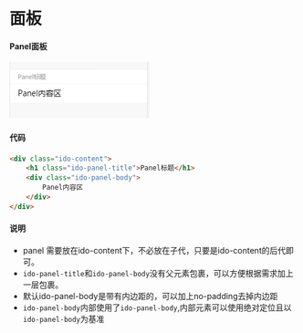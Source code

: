 # 面板
#### Panel面板
![panel](../../imgs/panel.png)
#### 代码
```html
<div class="ido-content">
    <h1 class="ido-panel-title">Panel标题</h1>
    <div class="ido-panel-body">
        Panel内容区
    </div>
</div>
```
#### 说明
- panel 需要放在ido-content下，不必放在子代，只要是ido-content的后代即可。
- `ido-panel-title`和`ido-panel-body`没有父元素包裹，可以方便根据需求加上一层包裹。
- 默认ido-panel-body是带有内边距的，可以加上no-padding去掉内边距
- `ido-panel-body`内部使用了`ido-panel-body`,内部元素可以使用绝对定位且以`ido-panel-body`为基准

